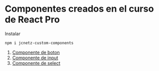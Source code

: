 # Componentes creados en el curso de React Pro

Instalar

```
npm i jcnetz-custom-components
```

1. [Componente de boton](#boton)
2. [Componente de input](#input)
3. [Componente de select](#select)